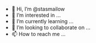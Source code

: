 - 👋 Hi, I’m @stasmailow
- 👀 I’m interested in ...
- 🌱 I’m currently learning ...
- 💞️ I’m looking to collaborate on ...
- 📫 How to reach me ...

<!---
stasmailow/stasmailow is a ✨ special ✨ repository because its `README.md` (this file) appears on your GitHub profile.
You can click the Preview link to take a look at your changes.
--->
